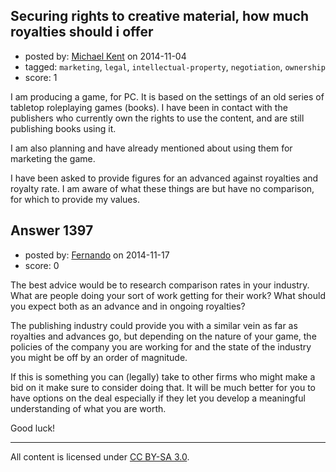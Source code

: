 ## Securing rights to creative material, how much royalties should i offer

- posted by: [Michael Kent](https://stackexchange.com/users/1388642/michael-kent) on 2014-11-04
- tagged: `marketing`, `legal`, `intellectual-property`, `negotiation`, `ownership`
- score: 1

I am producing a game, for PC. It is based on the settings of an old series of tabletop roleplaying games (books). I have been in contact with the publishers who currently own the rights to use the content, and are still publishing books using it.

I am also planning and have already mentioned about using them for marketing the game.

I have been asked to provide figures for an advanced against royalties and royalty rate. I am aware of what these things are but have no comparison, for which to provide my values.


## Answer 1397

- posted by: [Fernando](https://stackexchange.com/users/5092626/fernando) on 2014-11-17
- score: 0

The best advice would be to research comparison rates in your industry. What are people doing your sort of work getting for their work? What should you expect both as an advance and in ongoing royalties?

The publishing industry could provide you with a similar vein as far as royalties and advances go, but depending on the nature of your game, the policies of the company you are working for and the state of the industry you might be off by an order of magnitude.

If this is something you can (legally) take to other firms who might make a bid on it make sure to consider doing that. It will be much better for you to have options on the deal especially if they let you develop a meaningful understanding of what you are worth.

Good luck!



---

All content is licensed under [CC BY-SA 3.0](https://creativecommons.org/licenses/by-sa/3.0/).

